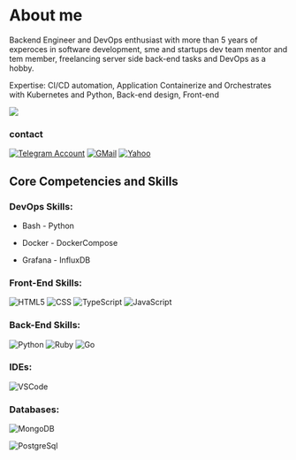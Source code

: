 # About me

Backend Engineer and DevOps enthusiast with more than 5 years of experoces in software development, sme and startups dev team mentor and tem member, freelancing server side back-end tasks and DevOps as a hobby.

Expertise: CI/CD automation, Application Containerize and Orchestrates with Kubernetes and Python, Back-end design, Front-end

  <img src="https://github-readme-stats.vercel.app/api?username=alireza-a-razavi&show_icons=true&theme=dark/" /> 



### contact

[![Telegram Account](https://img.shields.io/badge/Channel-f0f0f0?&style=for-the-badge&logoColor=white&logo=telegram)](https://t.me/profan) 
[![GMail](https://img.shields.io/badge/gmail-f0f0f0?&style=for-the-badge&logo=gmail&logoColor=white&color=ea4335)](mailto:seyedalirezaalavirazavi@gmail.com)
[![Yahoo](https://img.shields.io/badge/yahoo-%230077B5.svg?style=for-the-badge&logo=yahoo&logoColor=white)](mailto:alirezaalavirazavi@yahoo.com)


## Core Competencies and Skills

### DevOps Skills:

- Bash - Python
<!-- - Ansible - Puppet -->
<!-- - Terraform - Cloud Formation - CDKTF (Typescript) -->
- Docker - DockerCompose
<!-- - Kubernetes - CKA - CKAD - CKS -->
<!-- - Helm Package manager -->
<!-- - Istio - Kiali - Jeager -->
<!-- - Kong API management - Traefik - ALB controller -->
<!-- - Jenkins - ArgoCD - Gitlab CI/CD - Jenkins-X(GitOps) - Spinnaker - Teamcity - GitHub action - Azure DevOps -->
<!-- - EKS - ECS - Lambda - RDS - VPC - Beanstalk - Autoscaling - SSM - KMS - ACM -->
<!-- - Hashicorp Consul - Hashicorp Vault -->
<!-- - Redis - Kafka -->
- Grafana - InfluxDB
<!-- - Keycloak - Velero  -->
<!-- 
### DataOps Skills:

- Airflow
- MSK - MSK plugins - MSK connector - S3bucket
- ETL DataFlow - Data Pipeline
- Redshift - Hadoop cluster -->

<!-- ### Cloud Skills:

- ![AWS](https://img.shields.io/badge/-AWS-000?&logo=amazon&logoColor=yello)
- ![GCG](https://img.shields.io/badge/-GCG-000?&logo=google&logoColor=E34F26)
- ![Azure](https://img.shields.io/badge/-Azure-000?&logo=Microsoft&logoColor=blue) -->

### Front-End Skills:

![HTML5](https://img.shields.io/badge/-HTML5-000?&logo=html5&logoColor=E34F26)
![CSS](https://img.shields.io/badge/-CSS-000?&logo=css3&logoColor=1572B6)
![TypeScript](https://img.shields.io/badge/-TypeScript-000?&logo=TypeScript&logoColor=007ACC)
![JavaScript](https://img.shields.io/badge/-JavaScript-000?&logo=JavaScript&logoColor=ddc508)

### Back-End Skills:

![Python](https://img.shields.io/badge/-Python-000?&logo=Python&logoColor=2231A2)
![Ruby](https://img.shields.io/badge/-Ruby-000?&logo=Ruby&logoColor=e62900)
![Go](https://img.shields.io/badge/-Golang-000?&logo=Go&logoColor=29BEB0)

### IDEs:

![VSCode](https://img.shields.io/badge/-VSCode-000?&logo=Visual%20Studio%20Code&logoColor=007ACC)

### Databases:

![MongoDB](https://img.shields.io/badge/-MongoDB-000?&logo=mongodb&logoColor=47A248)
<!-- ![MySql](https://img.shields.io/badge/-MySql-000?&logo=MySQL&logoColor=4479A1) -->
![PostgreSql](https://img.shields.io/badge/-PostgreSql-000?&logo=postgresql&logoColor=336791)

